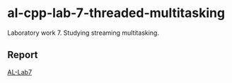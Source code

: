 # al-cpp-lab-7-threaded-multitasking
Laboratory work 7. Studying streaming multitasking.

## Report
[AL-Lab7](https://drive.google.com/file/d/1cpsB7aKHgmyVx7hBniTVfduENyCz6Wvh/view?usp=sharing)
